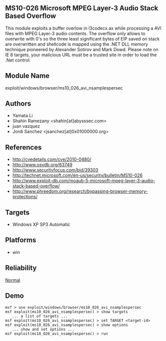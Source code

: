 ## MS10-026 Microsoft MPEG Layer-3 Audio Stack Based Overflow

This module exploits a buffer overlow in l3codecx.ax while 
processing a AVI files with MPEG Layer-3 audio contents. The 
overflow only allows to overwrite with 0's so the three 
least significant bytes of EIP saved on stack are 
overwritten and shellcode is mapped using the .NET DLL 
memory technique pioneered by Alexander Sotirov and Mark 
Dowd. Please note on IE 8 targets, your malicious URL must 
be a trusted site in order to load the .Net control.


## Module Name
exploit/windows/browser/ms10_026_avi_nsamplespersec

## Authors
* Yamata Li
* Shahin Ramezany <shahin[at]abysssec.com>
* juan vazquez
* Jordi Sanchez <jsanchez[at]0x01000000.org>


## References
* http://cvedetails.com/cve/2010-0480/
* http://www.osvdb.org/63749
* http://www.securityfocus.com/bid/39303
* http://technet.microsoft.com/en-us/security/bulletin/MS10-026
* http://www.exploit-db.com/moaub-5-microsoft-mpeg-layer-3-audio-stack-based-overflow/
* http://www.phreedom.org/research/bypassing-browser-memory-protections/



## Targets
* Windows XP SP3 Automatic


## Platforms
* win

## Reliability
[Normal](https://github.com/rapid7/metasploit-framework/wiki/Exploit-Ranking)

## Demo

```
msf > use exploit/windows/browser/ms10_026_avi_nsamplespersec
msf exploit(ms10_026_avi_nsamplespersec) > show targets
   ... a list of targets ...
msf exploit(ms10_026_avi_nsamplespersec) > set TARGET <target-id>
msf exploit(ms10_026_avi_nsamplespersec) > show options
   ... show and set options ...
msf exploit(ms10_026_avi_nsamplespersec) > run
```
    
    